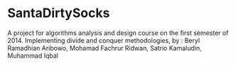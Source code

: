 # SantaDirtySocks
A project for algorithms analysis and design course on the first semester of 2014. Implementing divide and conquer methodologies, by : Beryl Ramadhian Aribowo, Mohamad Fachrur Ridwan, Satrio Kamaludin, Muhammad Iqbal
